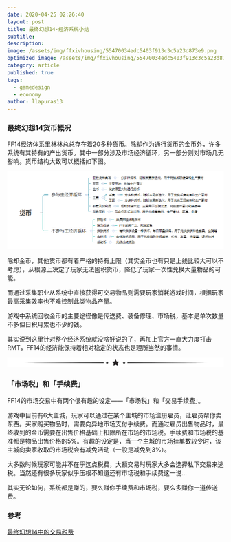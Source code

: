 ```yaml
---
date: 2020-04-25 02:26:40
layout: post
title: 最终幻想14·经济系统小结
subtitle: 
description: 
image: /assets/img/ffxivhousing/55470034edc5403f913c3c5a23d873e9.png
optimized_image: /assets/img/ffxivhousing/55470034edc5403f913c3c5a23d873e9.png
category: article
published: true
tags:
  - gamedesign
  - economy
author: llapuras13
---
```


### 最终幻想14货币概况

FF14经济体系里林林总总存在着20多种货币。除却作为通行货币的金币外，许多系统有其特有的产出货币。其中一部分涉及市场经济循环，另一部分则对市场几无影响。货币结构大致可以概括如下图。

![](/assets/img/post/ffxiv/coin.png)

除却金币，其他货币都有着严格的持有上限（其实金币也有只是上线比较大可以不考虑），从根源上决定了玩家无法囤积货币，降低了玩家一次性兑换大量物品的可能。

而通过采集职业从系统中直接获得可交易物品则需要玩家消耗游戏时间，根据玩家最高采集效率也不难控制此类物品产量。

游戏中系统回收金币的主要途径像是传送费、装备修理、市场税，基本是单次数量不多但日积月累也不少的钱。

其实说到这里针对整个经济系统就没啥好说的了，再加上官方一直大力度打击RMT，FF14的经济能保持着相对稳定的状态也是理所当然的事情。

![](/assets/img/line.png)

### 「市场税」和「手续费」

FF14的市场交易中有两个很有趣的设定——「市场税」和「交易手续费」。

游戏中目前有6大主城，玩家可以通过在某个主城的市场注册雇员，让雇员帮你卖东西。买家购买物品时，需要向异地市场支付手续费。而通过雇员出售物品时，最终收到的金币需要在出售价格基础上扣除所在市场的市场税。手续费和市场税的基准都是物品出售价格的5%。有趣的设定是，当一个主城的市场挂单数较少时，该主城向卖家收取的市场税会有减免活动（一般是减免到3%）。

大多数时候玩家可能并不在乎这点税费，大额交易时玩家大多会选择私下交易来逃税。当然还有很多玩家似乎压根不知道还有市场税和手续费这一说...

其实无论如何，系统都是赚的，要么赚你手续费和市场税，要么多赚你一道传送费。

### 参考

[最终幻想14中的交易税费](https://seinennokouya.wordpress.com/2019/04/23/%E6%9C%80%E7%BB%88%E5%B9%BB%E6%83%B314%E4%B8%AD%E7%9A%84%E4%BA%A4%E6%98%93%E7%A8%8E%E8%B4%B9/)